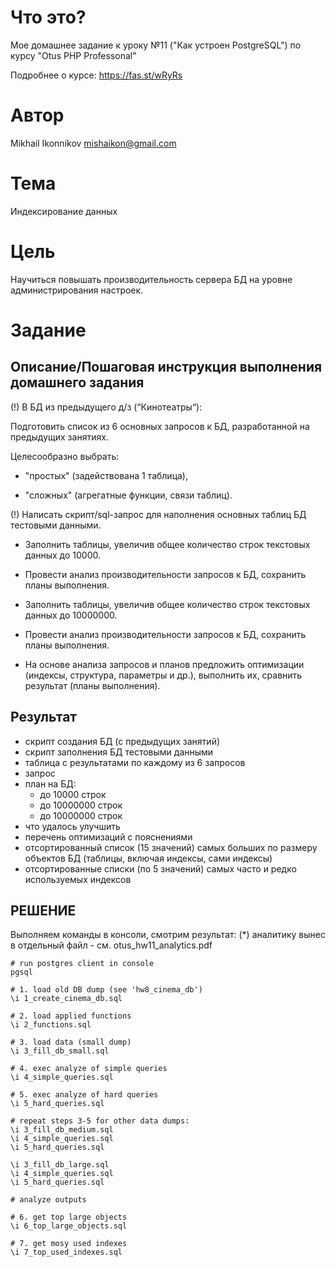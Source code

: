 # Что это?

Мое домашнее задание к уроку №11 
("Как устроен PostgreSQL") по курсу "Otus PHP Professonal"

Подробнее о курсе:
https://fas.st/wRyRs

# Автор
Mikhail Ikonnikov <mishaikon@gmail.com>

# Тема 
Индексирование данных

# Цель 
Научиться повышать производительность сервера БД на уровне администрирования настроек.

# Задание

## Описание/Пошаговая инструкция выполнения домашнего задания
(!) В БД из предыдущего д/з (“Кинотеатры“):

Подготовить список из 6 основных запросов к БД, разработанной на предыдущих занятиях.

Целесообразно выбрать:

* "простых" (задействована 1 таблица),

* "сложных" (агрегатные функции, связи таблиц).

(!) Написать скрипт/sql-запрос для наполнения основных таблиц БД тестовыми данными.

* Заполнить таблицы, увеличив общее количество строк текстовых данных до 10000.

* Провести анализ производительности запросов к БД, сохранить планы выполнения.

* Заполнить таблицы, увеличив общее количество строк текстовых данных до 10000000.

* Провести анализ производительности запросов к БД, сохранить планы выполнения.

* На основе анализа запросов и планов предложить оптимизации (индексы, структура, параметры и др.), выполнить их, сравнить результат (планы выполнения).



## Результат
* скрипт создания БД (с предыдущих занятий)
* скрипт заполнения БД тестовыми данными
* таблица с результатами по каждому из 6 запросов
* запрос
* план на БД:
  * до 10000 строк
  * до 10000000 строк
  * до 10000000 строк
* что удалось улучшить
* перечень оптимизаций с пояснениями
* отсортированный список (15 значений) самых больших по размеру объектов БД (таблицы, включая индексы, сами индексы)
* отсортированные списки (по 5 значений) самых часто и редко используемых индексов

## РЕШЕНИЕ
Выполняем команды в консоли, смотрим результат:
(*) аналитику вынес в отдельный файл - см. otus_hw11_analytics.pdf
```
# run postgres client in console
pgsql

# 1. load old DB dump (see 'hw8_cinema_db')
\i 1_create_cinema_db.sql

# 2. load applied functions
\i 2_functions.sql

# 3. load data (small dump)
\i 3_fill_db_small.sql

# 4. exec analyze of simple queries 
\i 4_simple_queries.sql

# 5. exec analyze of hard queries 
\i 5_hard_queries.sql

# repeat steps 3-5 for other data dumps:
\i 3_fill_db_medium.sql
\i 4_simple_queries.sql
\i 5_hard_queries.sql

\i 3_fill_db_large.sql
\i 4_simple_queries.sql
\i 5_hard_queries.sql

# analyze outputs

# 6. get top large objects
\i 6_top_large_objects.sql

# 7. get mosy used indexes
\i 7_top_used_indexes.sql 
```